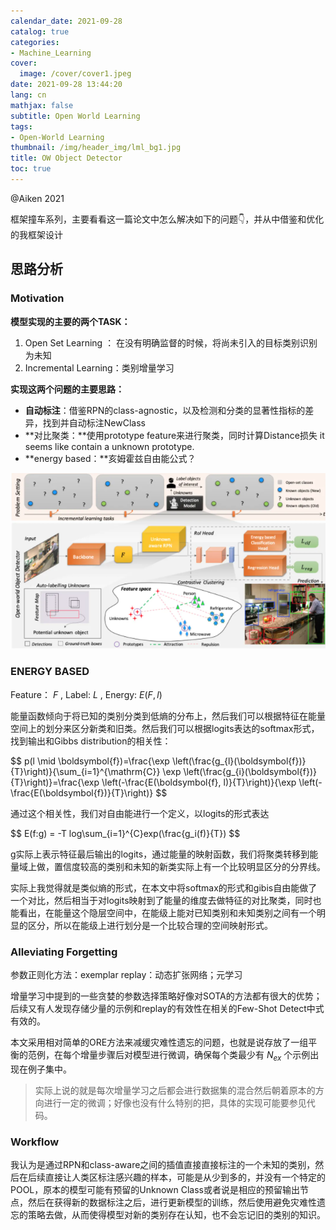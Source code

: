 ```yaml
---
calendar_date: 2021-09-28
catalog: true
categories:
- Machine_Learning
cover:
  image: /cover/cover1.jpeg
date: 2021-09-28 13:44:20
lang: cn
mathjax: false
subtitle: Open World Learning
tags:
- Open-World Learning
thumbnail: /img/header_img/lml_bg1.jpg
title: OW Object Detector
toc: true
---
```


@Aiken 2021 

框架撞车系列，主要看看这一篇论文中怎么解决如下的问题👇，并从中借鉴和优化的我框架设计


## 思路分析

### Motivation

**模型实现的主要的两个TASK：**

1. Open Set Learning ： 在没有明确监督的时候，将尚未引入的目标类别识别为未知
2. Incremental Learning：类别增量学习

**实现这两个问题的主要思路：**

- **自动标注**：借鉴RPN的class-agnostic，以及检测和分类的显著性指标的差异，找到并自动标注NewClass
- **对比聚类：**使用prototype feature来进行聚类，同时计算Distance损失 
  it seems like contain a unknown prototype.
- **energy based：**亥姆霍兹自由能公式？

![image-20210412171723896](https://raw.githubusercontent.com/AikenH/md-image/master/img/image-20210412171723896.png)

### **ENERGY BASED**


Feature： $F$ , Label: $L$ ,  Energy: $E(F,l)$ 

能量函数倾向于将已知的类别分类到低熵的分布上，然后我们可以根据特征在能量空间上的划分来区分新类和旧类。然后我们可以根据logits表达的softmax形式，找到输出和Gibbs distribution的相关性：
 
<div>
$$ 
p(l \mid \boldsymbol{f})=\frac{\exp \left(\frac{g_{l}(\boldsymbol{f})}{T}\right)}{\sum_{i=1}^{\mathrm{C}} \exp \left(\frac{g_{i}(\boldsymbol{f})}{T}\right)}=\frac{\exp \left(-\frac{E(\boldsymbol{f}, l)}{T}\right)}{\exp \left(-\frac{E(\boldsymbol{f})}{T}\right)}
 $$
</div>
 
通过这个相关性，我们对自由能进行一个定义，以logits的形式表达
 
<div>
$$ 
E(f:g) = -T log\sum_{i=1}^{C}exp(\frac{g_i(f)}{T})
 $$
</div>
 
g实际上表示特征最后输出的logits，通过能量的映射函数，我们将聚类转移到能量域上做，置信度较高的类别和未知的新类实际上有一个比较明显区分的分界线。

实际上我觉得就是类似熵的形式，在本文中将softmax的形式和gibis自由能做了一个对比，然后相当于对logits映射到了能量的维度去做特征的对比聚类，同时也能看出，在能量这个隐层空间中，在能级上能对已知类别和未知类别之间有一个明显的区分，所以在能级上进行划分是一个比较合理的空间映射形式。

###  **Alleviating Forgetting** 

参数正则化方法：exemplar replay：动态扩张网络；元学习

增量学习中提到的一些贪婪的参数选择策略好像对SOTA的方法都有很大的优势；后续又有人发现存储少量的示例和replay的有效性在相关的Few-Shot Detect中式有效的。

本文采用相对简单的ORE方法来减缓灾难性遗忘的问题，也就是说存放了一组平衡的范例，在每个增量步骤后对模型进行微调，确保每个类最少有 $N_{ex}$ 个示例出现在例子集中。

> 实际上说的就是每次增量学习之后都会进行数据集的混合然后朝着原本的方向进行一定的微调；好像也没有什么特别的把，具体的实现可能要参见代码。

### **Workflow**

我认为是通过RPN和class-aware之间的插值直接直接标注的一个未知的类别，然后在后续直接让人类区标注感兴趣的样本，可能是从少到多的，并没有一个特定的POOL，原本的模型可能有预留的Unknown Class或者说是相应的预留输出节点，然后在获得新的数据标注之后，进行更新模型的训练，然后使用避免灾难性遗忘的策略去做，从而使得模型对新的类别存在认知，也不会忘记旧的类别的知识。